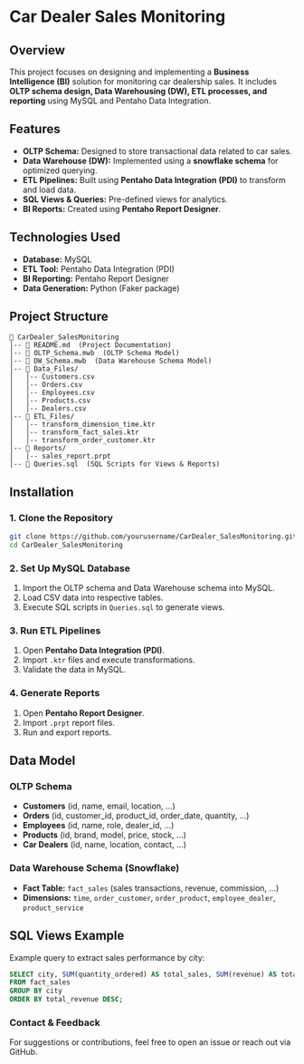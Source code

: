 # Car Dealer Sales Monitoring

## Overview
This project focuses on designing and implementing a **Business Intelligence (BI)** solution for monitoring car dealership sales. It includes **OLTP schema design, Data Warehousing (DW), ETL processes, and reporting** using MySQL and Pentaho Data Integration.

## Features
- **OLTP Schema:** Designed to store transactional data related to car sales.
- **Data Warehouse (DW):** Implemented using a **snowflake schema** for optimized querying.
- **ETL Pipelines:** Built using **Pentaho Data Integration (PDI)** to transform and load data.
- **SQL Views & Queries:** Pre-defined views for analytics.
- **BI Reports:** Created using **Pentaho Report Designer**.

## Technologies Used
- **Database:** MySQL
- **ETL Tool:** Pentaho Data Integration (PDI)
- **BI Reporting:** Pentaho Report Designer
- **Data Generation:** Python (Faker package)

## Project Structure
```
📂 CarDealer_SalesMonitoring
│-- 📜 README.md  (Project Documentation)
│-- 📜 OLTP_Schema.mwb  (OLTP Schema Model)
│-- 📜 DW_Schema.mwb  (Data Warehouse Schema Model)
│-- 📂 Data_Files/
│   │-- Customers.csv
│   │-- Orders.csv
│   │-- Employees.csv
│   │-- Products.csv
│   │-- Dealers.csv
│-- 📂 ETL_Files/
│   │-- transform_dimension_time.ktr
│   │-- transform_fact_sales.ktr
│   │-- transform_order_customer.ktr
│-- 📂 Reports/
│   │-- sales_report.prpt
│-- 📜 Queries.sql  (SQL Scripts for Views & Reports)
```

## Installation
### 1. Clone the Repository
```sh
git clone https://github.com/yourusername/CarDealer_SalesMonitoring.git
cd CarDealer_SalesMonitoring
```

### 2. Set Up MySQL Database
1. Import the OLTP schema and Data Warehouse schema into MySQL.
2. Load CSV data into respective tables.
3. Execute SQL scripts in `Queries.sql` to generate views.

### 3. Run ETL Pipelines
1. Open **Pentaho Data Integration (PDI)**.
2. Import `.ktr` files and execute transformations.
3. Validate the data in MySQL.

### 4. Generate Reports
1. Open **Pentaho Report Designer**.
2. Import `.prpt` report files.
3. Run and export reports.

## Data Model
### **OLTP Schema**
- **Customers** (id, name, email, location, ...)
- **Orders** (id, customer_id, product_id, order_date, quantity, ...)
- **Employees** (id, name, role, dealer_id, ...)
- **Products** (id, brand, model, price, stock, ...)
- **Car Dealers** (id, name, location, contact, ...)

### **Data Warehouse Schema (Snowflake)**
- **Fact Table:** `fact_sales` (sales transactions, revenue, commission, ...)
- **Dimensions:** `time`, `order_customer`, `order_product`, `employee_dealer`, `product_service`

## SQL Views Example
Example query to extract sales performance by city:
```sql
SELECT city, SUM(quantity_ordered) AS total_sales, SUM(revenue) AS total_revenue
FROM fact_sales
GROUP BY city
ORDER BY total_revenue DESC;
```


### **Contact & Feedback**
For suggestions or contributions, feel free to open an issue or reach out via GitHub.
